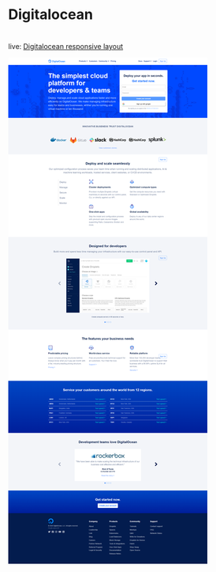 # Digitalocean <h1>
  
live: [Digitalocean responsive layout](https://alessandro-orlov.github.io/html-css-digitalocean/)
  
![Digitalocean preview](https://github.com/alessandro-orlov/projects-preview-images/blob/main/DigitalOcean%20-%20layout%20recreated%20by%20Alexander.png)
